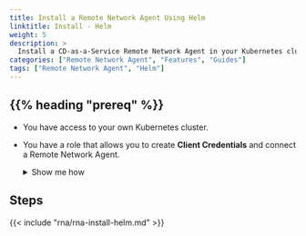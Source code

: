 ```yaml
---
title: Install a Remote Network Agent Using Helm
linktitle: Install - Helm
weight: 5
description: >
  Install a CD-as-a-Service Remote Network Agent in your Kubernetes cluster.
categories: ["Remote Network Agent", "Features", "Guides"]
tags: ["Remote Network Agent", "Helm"]
---
```


## {{% heading "prereq" %}}

* You have access to your own Kubernetes cluster.
* You have a role that allows you to create **Client Credentials** and connect a Remote Network Agent.

  <details><summary>Show me how</summary>
  {{< include "client-creds.md" >}}
  </details>

## Steps

{{< include "rna/rna-install-helm.md" >}}